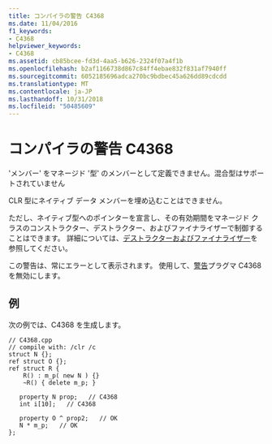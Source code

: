 ```yaml
---
title: コンパイラの警告 C4368
ms.date: 11/04/2016
f1_keywords:
- C4368
helpviewer_keywords:
- C4368
ms.assetid: cb85bcee-fd3d-4aa5-b626-2324f07a4f1b
ms.openlocfilehash: b2af1166738d867c84ff4ebae832f831af7940ff
ms.sourcegitcommit: 6052185696adca270bc9bdbec45a626dd89cdcdd
ms.translationtype: MT
ms.contentlocale: ja-JP
ms.lasthandoff: 10/31/2018
ms.locfileid: "50485609"
---
```

# <a name="compiler-warning-c4368"></a>コンパイラの警告 C4368

'メンバー' をマネージド '型' のメンバーとして定義できません。混合型はサポートされていません

CLR 型にネイティブ データ メンバーを埋め込むことはできません。

ただし、ネイティブ型へのポインターを宣言し、その有効期間をマネージド クラスのコンストラクター、デストラクター、およびファイナライザーで制御することはできます。 詳細については、[デストラクターおよびファイナライザー](../../dotnet/how-to-define-and-consume-classes-and-structs-cpp-cli.md#BKMK_Destructors_and_finalizers)を参照してください。

この警告は、常にエラーとして表示されます。 使用して、[警告](../../preprocessor/warning.md)プラグマ C4368 を無効にします。

## <a name="example"></a>例

次の例では、C4368 を生成します。

```
// C4368.cpp
// compile with: /clr /c
struct N {};
ref struct O {};
ref struct R {
    R() : m_p( new N ) {}
    ~R() { delete m_p; }

   property N prop;   // C4368
   int i[10];   // C4368

   property O ^ prop2;   // OK
   N * m_p;   // OK
};
```